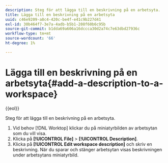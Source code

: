```yaml
---
description: Steg för att lägga till en beskrivning på en arbetsyta.
title: Lägga till en beskrivning på en arbetsyta
uuid: c46e9209-a8c4-420c-be4f-e41c9b227d41
exl-id: 30b464f7-3e7a-4adb-b5b1-208f60b6c95b
source-git-commit: b1dda69a606a16dccca30d2a74c7e63dbd27936c
workflow-type: tm+mt
source-wordcount: '66'
ht-degree: 1%

---
```


# Lägga till en beskrivning på en arbetsyta{#add-a-description-to-a-workspace}

{{eol}}

Steg för att lägga till en beskrivning på en arbetsyta.

1. Vid behov [!DNL Worktop] klickar du på miniatyrbilden av arbetsytan som du vill visa.
1. Klicka på **[!UICONTROL File]** > **[!UICONTROL Description]**.
1. Klicka på **[!UICONTROL Edit workspace description]** och skriv en beskrivning.
När du sparar och stänger arbetsytan visas beskrivningen under arbetsytans miniatyrbild.
